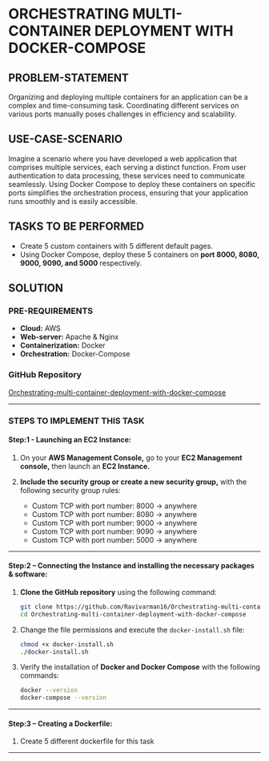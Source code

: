 # ORCHESTRATING MULTI-CONTAINER DEPLOYMENT WITH DOCKER-COMPOSE

## PROBLEM-STATEMENT

Organizing and deploying multiple containers for an application can be a complex and time-consuming task. Coordinating different services on various ports manually poses challenges in efficiency and scalability.

## USE-CASE-SCENARIO

Imagine a scenario where you have developed a web application that comprises multiple services, each serving a distinct function. From user authentication to data processing, these services need to communicate seamlessly. Using Docker Compose to deploy these containers on specific ports simplifies the orchestration process, ensuring that your application runs smoothly and is easily accessible.

## TASKS TO BE PERFORMED

- Create 5 custom containers with 5 different default pages.
- Using Docker Compose, deploy these 5 containers on **port 8000, 8080, 9000, 9090, and 5000** respectively.

## SOLUTION

### PRE-REQUIREMENTS

- **Cloud:** AWS
- **Web-server:** Apache & Nginx
- **Containerization:** Docker
- **Orchestration:** Docker-Compose

### GitHub Repository

[Orchestrating-multi-container-deployment-with-docker-compose](https://github.com/Ravivarman16/Orchestrating-multi-container-deployment-with-docker-compose.git)

---

### STEPS TO IMPLEMENT THIS TASK

#### Step:1 - Launching an EC2 Instance:


1. On your **AWS Management Console,** go to your **EC2 Management console,** then launch an **EC2 Instance.**

2. **Include the security group or create a new security group,** with the following security group rules:

    - Custom TCP with port number: 8000 -> anywhere
    - Custom TCP with port number: 8080 -> anywhere
    - Custom TCP with port number: 9000 -> anywhere
    - Custom TCP with port number: 9090 -> anywhere
    - Custom TCP with port number: 5000 -> anywhere

---

#### Step:2 – Connecting the Instance and installing the necessary packages & software:

1. **Clone the GitHub repository** using the following command:

    ```bash
    git clone https://github.com/Ravivarman16/Orchestrating-multi-container-deployment-with-docker-compose.git
    cd Orchestrating-multi-container-deployment-with-docker-compose
    ```

2. Change the file permissions and execute the `docker-install.sh` file:

    ```bash
    chmod +x docker-install.sh
    ./docker-install.sh
    ```

3. Verify the installation of **Docker and Docker Compose** with the following commands:

    ```bash
    docker --version
    docker-compose --version
    ```

---

#### Step:3 – Creating a Dockerfile:

1. Create 5 different dockerfile for this task
   
---




